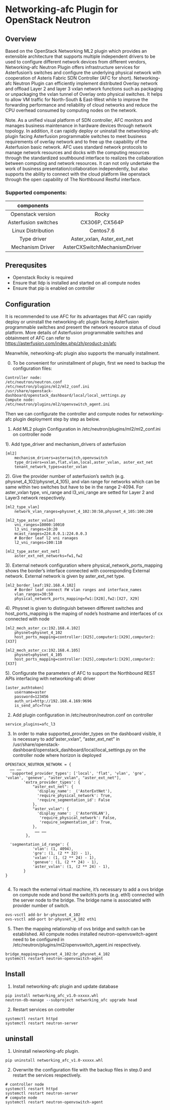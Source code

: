 # Networking-afc Plugin for OpenStack Neutron

## Overview
Based on the OpenStack Networking ML2 plugin which provides an extensible architecture that supports multiple independent drivers to be used to configure different network devices from different vendors, Networking-afc Neutron Plugin offers infrastructure services for Asterfusion’s  switches and configure the underlying physical network with cooperation of Asteris Fabric SDN Controller (AFC for short). Networking-afc Neutron Plugin can efficiently implement distributed Overlay  network  and offload Layer 2 and layer 3 vxlan network functions such as packaging or unpackaging the vxlan tunnel of Overlay onto physical switches. It helps to allow VM traffic for North-South & East-West while to improve the forwarding performance and reliability of cloud networks and reduce the CPU overhead consumed by computing nodes on the network.

Note. As a unified visual platform of SDN controller, AFC monitors and manages business maintenance in hardware devices through network topology. In addition, it can rapidly deploy or uninstall the networking-afc plugin facing Asterfusion programmable switches to meet business requirements of overlay network and to free up the capability of the Asterfusion basic network. AFC uses standard network protocols to manage network resources and docks with the  computing resources through the standardized southbound interface to realizes the collaboration between computing and network resources. It can not only undertake the work of business presentation/collaboration independently, but also supports the ability to connect with the cloud platform like openstack through the open capability of The Northbound Restful interface.

<!--
    ### Architectural
    Networking-afc Neutron Plugin 

    <img src="https://github.com/songminyue/hello-world/blob/main/NETWORKING-AFC.png" width="50%" >
-->
### Supported components:

|components||
|:-----------------:|:---------------------------:|
|Openstack version   |Rocky                        |
|Asterfusion switches|CX306P, CX564P|
|Linux Distribution  |Centos7.6|
|Type driver         |Aster_vxlan, Aster_ext_net|
|Mechanism Driver    |AsterCXSwitchMechanismDriver|

## Prerequsites

* Openstack Rocky is required
* Ensure that lldp is installed and started on all compute nodes
* Ensure that pip is enabled on controller

## Configuration

It is recommended to use AFC for its advantages that AFC can rapidly deploy or uninstall the networking-afc plugin facing Asterfusion programmable switches and present the network resource status of cloud platform.
More details of Asterfusion programmable switches and obtainment of AFC can refer to https://asterfusion.com/index.php/zh/product-zn/afc

Meanwhile, networking-afc plugin also supports the manually installment.

0.  To be convenient for uninstallment of plugin, first we need to backup the configuration files:
```
Controller node:
/etc/neutron/neutron.conf
/etc/neutron/plugins/ml2/ml2_conf.ini
/usr/share/openstack-dashboard/openstack_dashboard/local/local_settings.py
Compute node:
/etc/neutron/plugins/ml2/openvswitch_agent.ini
```
Then we can configurate the controller and compute nodes for networking-afc plugin deployment step by step as below.

1.  Add ML2 plugin Configuration in /etc/neutron/plugins/ml2/ml2_conf.ini on controller node

1). Add type_driver and mechanism_drivers of asterfusion
```    
[ml2]
    mechanism_drivers=asterswitch,openvswitch
    type_drivers=vxlan,flat,vlan,local,aster_vxlan, aster_ext_net
    tenant_network_types=aster_vxlan
```
2). Give the provider number of asterfusion’s switch (e.g. physnet_4_102/physnet_4_105), and vlan range for networks which can be same within two switches but have to be in the range 2-4094. For aster_vxlan type, vni_range and l3_vni_range are setted for Layer 2 and Layer3 network respectively.
```
[ml2_type_vlan]
    network_vlan_ranges=physnet_4_102:30:50,physnet_4_105:100:200
    
[ml2_type_aster_vxlan]
    vni_ranges=10000:10010
    l3_vni_ranges=10:20
    mcast_ranges=224.0.0.1:224.0.0.3
    # Border leaf l2 vni ranages
    l2_vni_ranges=100:110
    
[ml2_type_aster_ext_net]
    aster_ext_net_networks=fw1,fw2
```
3). External network configuration where physical_network_ports_mapping shows the border’s interface connected with cooresponding External network. External network is given by aster_ext_net type.
```
[ml2_border_leaf:192.168.4.102]
    # Border leaf connect FW vlan ranges and interface_names
    vlan_ranges=30:50
    physical_network_ports_mapping=fw1:[X28],fw2:[X27, X29]
```
4). Physnet is given to distinguish between different switches and host_ports_mapping is the maping of node’s hostname and interfaces of cx connected with node
```
[ml2_mech_aster_cx:192.168.4.102]
    physnet=physnet_4_102
    host_ports_mapping=controller:[X25],computer1:[X29],computer2:[X37]
    
[ml2_mech_aster_cx:192.168.4.105]
    physnet=physnet_4_105
    host_ports_mapping=controller:[X25],computer1:[X29],computer2:[X37]
```
5). Configurate the parameters of AFC to support the Northbound REST APIs interfacing with networking-afc driver
```
[aster_authtoken]
    username=aster
    password=123456
    auth_uri=http://192.168.4.169:9696
    is_send_afc=True
```
2.  Add plugin configuration in /etc/neutron/neutron.conf on controller
```
service_plugins=afc_l3
```

3.  In order to make supported_provider_types on the dashboard visible, it is necessary to add“aster_vxlan”, “aster_ext_net” in /usr/share/openstack-dashboard/openstack_dashboard/local/local_settings.py on the controller node where horizon is deployed
```
OPENSTACK_NEUTRON_NETWORK = {
  …… ……
  'supported_provider_types': ['local', 'flat', 'vlan', 'gre', 'vxlan', 'geneve', "aster_vxlan", "aster_ext_net"],
        'extra_provider_types': {
            "aster_ext_net": {
              'display_name': _('AsterExtNet'),
              'require_physical_network': True,
              'require_segmentation_id': False
            },
            "aster_vxlan": {
              'display_name': _('AsterVXLAN'),
               'require_physical_network': False,
               'require_segmentation_id': True,
            },
             …… ……
         },

  'segmentation_id_range': {
            'vlan': (1, 4094),
            'gre': (1, (2 ** 32) - 1),
            'vxlan': (1, (2 ** 24) - 1),
            'geneve': (1, (2 ** 24) - 1),
            'aster_vxlan': (1, (2 ** 24) - 1),
        }
}
        
```
4.  To reach the external virtual machine, it’s necessary to add a ovs bridge on compute node and bond the switch’s ports (e.g. eth1) connected with the server node to the bridge. The bridge name is associated with provider number of switch.
```
ovs-vsctl add-br br-physnet_4_102 
ovs-vsctl add-port br-physnet_4_102 eth1
```

5.  Then the mapping relationship of ovs bridge and switch can be established. All compute nodes installed neutron-openvswitch-agent need to be configured in /etc/neutron/plugins/ml2/openvswitch_agent.ini respectively.
```
bridge_mappings=physnet_4_102:br_physnet_4_102
systemctl restart neutron-openvswitch-agent
```
## Install 
1.  Install networking-afc plugin and update database
```
pip install networking_afc_v1.0-xxxxx.whl
neutron-db-manage --subproject networking_afc upgrade head
```

2.  Restart services on controller
```
systemctl restart httpd 
systemctl restart neutron-server
```

##  uninstall
1.  Uninstall neiworking-afc plugin.
```
pip uninstall networking_afc_v1.0-xxxxx.whl
```
2.  Overwrite the configuration file with the backup files in step.0 and restart the services respectively.
```
# controller node
systemctl restart httpd 
systemctl restart neutron-server
# compute node
systemctl restart neutron-openvswitch-agent
```
